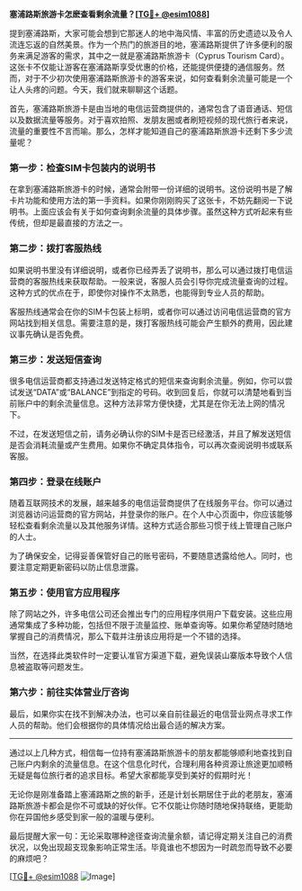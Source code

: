 **塞浦路斯旅游卡怎麽查看剩余流量？[[TG💪+ @esim1088](https://t.me/s/esim1088)]**

提到塞浦路斯，大家可能会想到它那迷人的地中海风情、丰富的历史遗迹以及令人流连忘返的自然美景。作为一个热门的旅游目的地，塞浦路斯提供了许多便利的服务来满足游客的需求，其中之一就是塞浦路斯旅游卡（Cyprus Tourism Card）。这张卡不仅能让游客在塞浦路斯享受优惠的价格，还能提供便捷的通信服务。然而，对于不少初次使用塞浦路斯旅游卡的游客来说，如何查看剩余流量可能是一个让人头疼的问题。今天，我们就来聊聊这个话题。

首先，塞浦路斯旅游卡是由当地的电信运营商提供的，通常包含了语音通话、短信以及数据流量等服务。对于喜欢拍照、发朋友圈或者刷短视频的现代旅行者来说，流量的重要性不言而喻。那么，怎样才能知道自己的塞浦路斯旅游卡还剩下多少流量呢？

### **第一步：检查SIM卡包装内的说明书**
在拿到塞浦路斯旅游卡的时候，通常会附带一份详细的说明书。这份说明书是了解卡片功能和使用方法的第一手资料。如果你刚刚购买了这张卡，不妨先翻阅一下说明书。上面应该会有关于如何查询剩余流量的具体步骤。虽然这种方式听起来有些传统，但却是最直接的方法之一。

### **第二步：拨打客服热线**
如果说明书里没有详细说明，或者你已经弄丢了说明书，那么可以通过拨打电信运营商的客服热线来获取帮助。一般来说，客服人员会引导你完成流量查询的过程。这种方式的优点在于，即使你对操作不太熟悉，也能得到专业人员的帮助。

客服热线通常会在你的SIM卡包装上标明，或者你可以通过访问电信运营商的官方网站找到相关信息。需要注意的是，拨打客服热线可能会产生额外的费用，因此建议事先确认是否免费。

### **第三步：发送短信查询**
很多电信运营商都支持通过发送特定格式的短信来查询剩余流量。例如，你可以尝试发送“DATA”或“BALANCE”到指定的号码。收到回复后，你就可以清楚地看到当前账户中的剩余流量信息。这种方法非常方便快捷，尤其是在你无法上网的情况下。

不过，在发送短信之前，请务必确认你的SIM卡是否已经激活，并且了解发送短信是否会消耗流量或产生费用。如果你不确定具体指令，可以再次查阅说明书或联系客服。

### **第四步：登录在线账户**
随着互联网技术的发展，越来越多的电信运营商提供了在线服务平台。你可以通过浏览器访问运营商的官方网站，并登录你的账户。在个人中心页面中，你应该能够轻松查看剩余流量以及其他服务详情。这种方式适合那些习惯于线上管理自己账户的人士。

为了确保安全，记得妥善保管好自己的账号密码，不要随意透露给他人。同时，也要注意定期更新密码以防止信息泄露。

### **第五步：使用官方应用程序**
除了网站之外，许多电信公司还会推出专门的应用程序供用户下载安装。这些应用通常集成了多种功能，包括但不限于流量监控、账单查询等。如果你希望随时随地掌握自己的消费情况，那么下载并注册该应用将是一个不错的选择。

当然，在选择此类软件时一定要认准官方渠道下载，避免误装山寨版本导致个人信息被盗取等问题发生。

### **第六步：前往实体营业厅咨询**
最后，如果你实在找不到解决办法，也可以亲自前往最近的电信营业网点寻求工作人员的帮助。他们会根据你的具体情况给出最合适的解决方案。

---

通过以上几种方式，相信每一位持有塞浦路斯旅游卡的朋友都能够顺利地查找到自己账户内剩余的流量信息。在这个信息化时代，合理利用各种资源让旅途更加顺畅无疑是每位旅行者的追求目标。希望大家都能享受到美好的假期时光！

无论你是刚准备踏上塞浦路斯之旅的新手，还是计划长期居住于此的老朋友，塞浦路斯旅游卡都会是你不可或缺的好伙伴。它不仅能让你随时随地保持联络，更能助你在异国他乡感受到家一般的温暖与便利。

最后提醒大家一句：无论采取哪种途径查询流量余额，请记得定期关注自己的消费状况，以免出现超支现象影响正常生活。毕竟谁也不想因为一时疏忽而导致不必要的麻烦吧？

[[TG💪+ @esim1088](https://t.me/s/esim1088) ![Image](https://i.postimg.cc/4NQfJmqS/Snipaste-2025-05-13-00-14-12.png)]